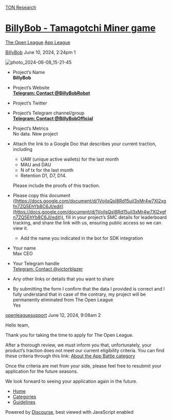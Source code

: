 [TON Research](/)

# [BillyBob - Tamagotchi Miner game](/t/billybob-tamagotchi-miner-game/24307)

[The Open League](/c/the-open-league/app-leaderboard/58)  [App League](/c/the-open-league/app-leaderboard/58) 

    

[BillyBob](https://tonresear.ch/u/BillyBob)   June 10, 2024, 2:24pm  1

![photo_2024-06-08_15-21-45](https://tonresear.ch/uploads/default/original/2X/e/e1a653156ceefbb1eb4cf58ddf63e4e3da98ebd9.jpeg)

*   Project’s Name  
    **BillyBob**
    
*   Project’s Website  
    **[Telegram: Contact @BillyBobRobot](https://t.me/BillyBobRobot)**
    
*   Project’s Twitter
    
*   Project’s Telegram channel/group  
    **[Telegram: Contact @BillyBobOfficial](https://t.me/BillyBobOfficial)**
    
*   Project’s Metrics  
    No data. New project
    
*   Attach the link to a Google Doc that describes your current traction, including
    
    *   UAW (unique active wallets) for the last month
    *   MAU and DAU
    *   N of tx for the last month
    *   Retention D1, D7, D14.
    
    Please include the proofs of this traction.
    
*   Please copy this document ([https://docs.google.com/document/d/1VojIsQsI8Rd15uil3xMr4w7Xl2xgfn7ZQ5EhYb8C6JI/edit](https://docs.google.com/document/d/1VojIsQsI8Rd15uil3xMr4w7Xl2xgfn7ZQ5EhYb8C6JI/edit)), fill in your project’s SMC details for leaderboard tracking, and share the link with us, ensuring public access so we can view it.
    
    *   Add the name you indicated in the bot for SDK integration
*   Your name  
    Max CEO
    
*   Your Telegram handle  
    [Telegram: Contact @victorblazer](https://t.me/victorblazer)
    
*   Any other links or details that you want to share
    
*   By submitting the form I confirm that the data I provided is correct and I fully understand that in case of the contrary, my project will be permanently eliminated from The Open League  
    Yes
    

 

[openleaguesupport](https://tonresear.ch/u/openleaguesupport) June 12, 2024, 9:08am  2

Hello team,

Thank you for taking the time to apply for The Open League.

After a thorough review, we must inform you that, unfortunately, your product’s traction does not meet our current eligibility criteria. You can find these criteria through this link: [About the App Battle category](https://tonresear.ch/t/about-the-app-battle-category/1275/)

Once the criteria are met from your side, please feel free to resubmit your application for the future seasons.

We look forward to seeing your application again in the future.

 

*   [Home](/)
*   [Categories](/categories)
*   [Guidelines](/guidelines)

Powered by [Discourse](https://www.discourse.org), best viewed with JavaScript enabled